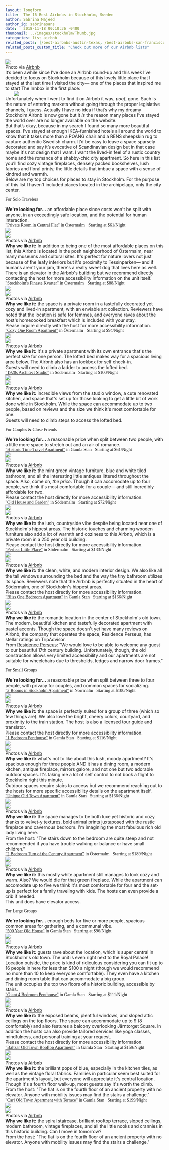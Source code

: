 ```yaml
---
layout: longform
title:  The 16 Best Airbnbs in Stockholm, Sweden
author: Sabrina Majeed
author_ig: sabrinasans
date:   2018-11-18 00:10:36 -0400
thumbnail: ../images/stockholm/Thumb.jpg
categories: list airbnb
related_posts: [/best-airbnbs-austin-texas, /best-airbnbs-san-francisco]
related_posts_custom_title: "Check out more of our Airbnb lists"
---
```



<img src="../images/stockholm/Thumb.jpg">

<p class="f7 pb3 pb4-ns" style="max-width: 650px; margin: auto;">
Photo via <a href="https://www.airbnb.com/rooms/25253185" target="blank">Airbnb</a></p>

<p class="pb3 pb4-ns" style="max-width: 650px; margin: auto;">It’s been awhile since I’ve done an Airbnb round-up and this week I’ve decided to focus on Stockholm because of this lovely little place that I stayed at the last time I visited the city— one of the places that inspired me to start The Innbox in the first place:
</p>

<p style="max-width: 450px; margin: auto;">
<img class="pb3 pb4-ns" src="../images/stockholm/airbnb.jpg"></p>

<p class="pb3" style="max-width: 650px; margin: auto;">Unfortunately when I went to find it on Airbnb it was, <i>poof</i>, gone. Such is the nature of entering markets without going through the proper legislative channels, I guess. Actually I have no idea if that’s why my dreamy Stockholm Airbnb is now gone but it <i>is</i> the reason many places I’ve stayed the world over are no longer available on the website.</p>

<p class="pb3" style="max-width: 650px; margin: auto;">But that’s okay, because in my search I found so many more beautiful spaces. I’ve stayed at enough IKEA-furnished hotels all around the world to know that it takes more than a POÄNG chair and a RENS sheepskin rug to capture authentic Swedish charm. It’d be easy to leave a space sparsely decorated and say it’s evocative of Scandinavian design but in that case maybe it's not design that I want. I want the lived-in feel of a rustic country home and the romance of a shabby-chic city apartment. So here in this list you’ll find cozy vintage fireplaces, densely packed bookshelves, lush fabrics and floral prints; the little details that imbue a space with a sense of kindred and warmth.</p>

<p class="pb4-ns pb3" style="max-width: 650px; margin: auto;">Below are my top choices for places to stay in Stockholm. For the purpose of this list I haven't included places located in the archipelago, only the city center.</p>

<p class="tc f3 pt4 lh-title" style="font-family: 'Gilroy-ExtraBold'">For Solo Travelers</p>
<p class="f5 pb3 lh-title" style="max-width: 650px; margin: auto;"><b>We're looking for...</b> an affordable place since costs won't be split with anyone, in an exceedingly safe location, and the potential for human interaction.</p>

<p class="f4 pt3 pb3 lh-title" style="font-family: 'Gilroy-ExtraBold'; max-width: 650px; margin: auto;"><a href="https://www.airbnb.com/rooms/17886451?location=Stockholm%2C%20Sweden&s=qUhyS1P3" target="_blank" class="link underline-hover orange">"Private Room in Central Flat"</a> in Östermalm<span class="f5 light-silver">&nbsp; &nbsp;Starting at $61/Night</span></p>

<div class="fl w-100 w-50-ns pr1-ns mb1 mb0-ns">
<img src="../images/stockholm/1_A.jpg">
</div>
<div class="fl w-100 w-50-ns pl1-ns mb1 mb2-ns">
<img src="../images/stockholm/1_B.jpg">
</div>
<p class="f7 pb3" style="max-width: 650px; margin: auto;">
Photos via <a href="https://www.airbnb.com/rooms/17886451?location=Stockholm%2C%20Sweden&s=qUhyS1P3" target="blank">Airbnb</a></p>

<p class="pb2" style="max-width: 650px; margin: auto;">
<b>Why we like it:</b> In addition to being one of the most affordable places on this list, this Airbnb is located in the posh neighborhood of Östermalm, near many museums and cultural sites. It's perfect for nature lovers not just because of the leafy interiors but it's proximity to Tessinparken— and if humans aren't your jam, there's a really sweet dog that lives here as well.</p>

<p class="f6 i light-silver pb4" style="max-width: 650px; margin: auto;">There is an elevator in the Airbnb's building but we recommend directly contacting the host for more accessibility information on the unit itself.</p>

<p class="f4 pt3 pb3 lh-title" style="font-family: 'Gilroy-ExtraBold'; max-width: 650px; margin: auto;"><a href="https://www.airbnb.com/rooms/7722957?location=Stockholm%2C%20Sweden&s=qUhyS1P3" target="_blank" class="link underline-hover orange">"Stockholm's Finaste Kvarter" </a> in Östermalm<span class="f5 light-silver">&nbsp; &nbsp;Starting at $88/Night</span></p>

<div class="fl w-100 w-50-ns pr1-ns mb1 mb0-ns">
<img src="../images/stockholm/2_A.jpg">
</div>
<div class="fl w-100 w-50-ns pl1-ns mb1 mb2-ns">
<img src="../images/stockholm/2_B.jpg">
</div>
<p class="f7 pb3" style="max-width: 650px; margin: auto;">
Photos via <a href="https://www.airbnb.com/rooms/7722957" target="blank">Airbnb</a></p>

<p class="pb2" style="max-width: 650px; margin: auto;">
<b>Why we like it:</b> the space is a private room in a tastefully decorated yet cozy and lived-in apartment, with an enviable art collection. Reviewers have noted that the location is safe for femmes, and everyone raves about the host's homecooked breakfast which is included with your stay.</p>

<p class="f6 i light-silver pb4" style="max-width: 650px; margin: auto;">Please inquire directly with the host for more accessibility information.</p>

<p id="anchor" class="f4 pt3 pb3 lh-title" style="font-family: 'Gilroy-ExtraBold'; max-width: 650px; margin: auto;"><a href="https://www.airbnb.com/rooms/17937221" target="_blank" class="link underline-hover orange">"Cozy One Room Apartment"</a> in Östermalm<span class="f5 light-silver">&nbsp; &nbsp;Starting at $94/Night</span></p>

<div class="fl w-100 w-50-ns pr1-ns mb1 mb0-ns">
<img src="../images/stockholm/4_A.jpg">
</div>
<div class="fl w-100 w-50-ns pl1-ns mb1 mb2-ns">
<img src="../images/stockholm/4_B.jpg">
</div>
<p class="f7 pb3" style="max-width: 650px; margin: auto;">
Photos via <a href="https://www.airbnb.com/rooms/17937221" target="blank">Airbnb</a></p>

<p class="pb2" style="max-width: 650px; margin: auto;">
<b>Why we like it:</b> it's a private apartment with its own entrance that's the perfect size for one person. The lofted bed makes way for a spacious living area below. The Airbnb also has an lockbox for self check-in.</p>

<p class="f6 i light-silver pb4" style="max-width: 650px; margin: auto;">Guests will need to climb a ladder to access the lofted bed.</p>

<p class="f4 pt3 pb3 lh-title" style="font-family: 'Gilroy-ExtraBold'; max-width: 650px; margin: auto;"><a href="https://www.airbnb.com/rooms/22790032" target="_blank" class="link underline-hover orange">"1920s Architect Studio"</a> in Södermalm<span class="f5 light-silver">&nbsp; &nbsp;Starting at $100/Night</span></p>

<div class="fl w-100 w-50-ns pr1-ns mb1 mb0-ns">
<img src="../images/stockholm/3_A.jpg">
</div>
<div class="fl w-100 w-50-ns pl1-ns mb1 mb2-ns">
<img src="../images/stockholm/3_B.jpg">
</div>
<p class="f7 pb3" style="max-width: 650px; margin: auto;">
Photos via <a href="https://www.airbnb.com/rooms/22790032" target="blank">Airbnb</a></p>

<p class="pb2" style="max-width: 650px; margin: auto;">
<b>Why we like it:</b> incredible views from the studio window, a cute renovated kitchen, and space that's set up for those looking to get a little bit of work done while in Stockholm. While the space can accommodate up to two people, based on reviews and the size we think it's most comfortable for one.</p>

<p class="f6 i light-silver pb4" style="max-width: 650px; margin: auto;">Guests will need to climb steps to access the lofted bed.</p>

<p class="tc f3 pt4 lh-title" style="font-family: 'Gilroy-ExtraBold'">For Couples & Close Friends</p>
<p class="f5 pb3 lh-title" style="max-width: 650px; margin: auto;"><b>We're looking for...</b> a reasonable price when split between two people, with a little more space to stretch out and an air of romance.</p>

<p class="f4 pt3 pb3 lh-title" style="font-family: 'Gilroy-ExtraBold'; max-width: 650px; margin: auto;"><a href="https://www.airbnb.com/rooms/23739852" target="_blank" class="link underline-hover orange">"Historic Time Travel Apartment"</a> in Gamla Stan<span class="f5 light-silver">&nbsp; &nbsp;Starting at $61/Night</span></p>

<div class="fl w-100 w-50-ns pr1-ns mb1 mb0-ns">
<img src="../images/stockholm/10_A.jpg">
</div>
<div class="fl w-100 w-50-ns pl1-ns mb1 mb2-ns">
<img src="../images/stockholm/10_B.jpg">
</div>
<p class="f7 pb3" style="max-width: 650px; margin: auto;">
Photos via <a href="https://www.airbnb.com/rooms/23739852" target="blank">Airbnb</a></p>

<p class="pb2" style="max-width: 650px; margin: auto;">
<b>Why we like it:</b> the mint green vintage furniture, blue and white tiled bathroom, and all the interesting little antiques littered throughout the space. Also, come on, <i>the price</i>. Though it can accomodate up to four people, we think it's most comfortable for a couple— and still incredibly affordable for two.</p>

<p class="f6 i light-silver pb4" style="max-width: 650px; margin: auto;">Please contact the host directly for more accessibility information.</p>


<p class="f4 pt3 pb3 lh-title" style="font-family: 'Gilroy-ExtraBold'; max-width: 650px; margin: auto;"><a href="https://www.airbnb.com/rooms/6308249" target="_blank" class="link underline-hover orange">"Old House and Garden"</a> in Södermalm<span class="f5 light-silver">&nbsp; &nbsp;Starting at $72/Night</span></p>

<div class="fl w-100 w-50-ns pr1-ns mb1 mb0-ns">
<img src="../images/stockholm/5_A.jpg">
</div>
<div class="fl w-100 w-50-ns pl1-ns mb1 mb2-ns">
<img src="../images/stockholm/5_B.jpg">
</div>
<p class="f7 pb3" style="max-width: 650px; margin: auto;">
Photos via <a href="https://www.airbnb.com/rooms/6308249" target="blank">Airbnb</a></p>

<p class="pb2" style="max-width: 650px; margin: auto;">
<b>Why we like it:</b> the lush, countryside vibe despite being located near one of Stockholm's hippest areas. The historic touches and charming wooden furniture also add a lot of warmth and coziness to this Airbnb, which is a private room in a 250 year old building.</p>

<p class="f6 i light-silver pb4" style="max-width: 650px; margin: auto;">Please contact the host directly for more accessibility information.</p>


<p class="f4 pt3 pb3 lh-title" style="font-family: 'Gilroy-ExtraBold'; max-width: 650px; margin: auto;"><a href="https://www.airbnb.com/rooms/25062729" target="_blank" class="link underline-hover orange">"Perfect Little Place"</a> in Södermalm<span class="f5 light-silver">&nbsp; &nbsp;Starting at $133/Night</span></p>

<div class="fl w-100 w-50-ns pr1-ns mb1 mb0-ns">
<img src="../images/stockholm/6_A.jpg">
</div>
<div class="fl w-100 w-50-ns pl1-ns mb1 mb2-ns">
<img src="../images/stockholm/6_B.jpg">
</div>
<p class="f7 pb3" style="max-width: 650px; margin: auto;">
Photos via <a href="https://www.airbnb.com/rooms/25062729" target="blank">Airbnb</a></p>

<p class="pb2" style="max-width: 650px; margin: auto;">
<b>Why we like it:</b> the clean, white, and modern interior design. We also like all the tall windows surrounding the bed and the way the tiny bathroom utilizes its space. Reviewers note that the Airbnb is perfectly situated in the heart of Södermalm, one of Stockholm's hippest areas.</p>

<p class="f6 i light-silver pb4" style="max-width: 650px; margin: auto;">Please contact the host directly for more accessibility information.</p>


<p class="f4 pt3 pb3 lh-title" style="font-family: 'Gilroy-ExtraBold'; max-width: 650px; margin: auto;"><a href="https://www.airbnb.com/rooms/28263657" target="_blank" class="link underline-hover orange">"Bliss One Bedroom Apartment"</a> in Gamla Stan<span class="f5 light-silver">&nbsp; &nbsp;Starting at $166/Night</span></p>

<div class="fl w-100 w-50-ns pr1-ns mb1 mb0-ns">
<img src="../images/stockholm/7_A.jpg">
</div>
<div class="fl w-100 w-50-ns pl1-ns mb1 mb2-ns">
<img src="../images/stockholm/7_B.jpg">
</div>
<p class="f7 pb3" style="max-width: 650px; margin: auto;">
Photos via <a href="https://www.airbnb.com/rooms/28263657" target="blank">Airbnb</a></p>

<p class="pb2" style="max-width: 650px; margin: auto;">
<b>Why we like it:</b> the romantic location in the center of Stockholm's old town. The modern, beautiful kitchen and tastefully decorated apartment with pastel accents. Though the space doesn't yet have many reviews on Airbnb, the company that operates the space, Residence Perseus, has stellar ratings on TripAdvisor.</p>

<p class="f6 i light-silver pb4" style="max-width: 650px; margin: auto;">From <a href="http://www.residenceperseus.com" target="new">Residence Perseus</a>: "We would love to be able to welcome any guest to our beautiful 17th century building. Unfortunately, though, the old construction allows very limited accessibility and our apartments are not suitable for wheelchairs due to thresholds, ledges and narrow door frames."</p>


<p class="tc f3 pt4 lh-title" style="font-family: 'Gilroy-ExtraBold'">For Small Groups</p>
<p class="f5 pb3 lh-title" style="max-width: 650px; margin: auto;"><b>We're looking for...</b> a reasonable price when split between three to four people, with privacy for couples, and common spaces for socializing.</p>

<p class="f4 pt3 pb3 lh-title" style="font-family: 'Gilroy-ExtraBold'; max-width: 650px; margin: auto;"><a href="https://www.airbnb.com/rooms/7015782" target="_blank" class="link underline-hover orange">"2 Rooms in Stockholm Apartment"</a> in Norrmalm<span class="f5 light-silver">&nbsp; &nbsp;Starting at $100/Night</span></p>

<div class="fl w-100 w-50-ns pr1-ns mb1 mb0-ns">
<img src="../images/stockholm/9_A.jpg">
</div>
<div class="fl w-100 w-50-ns pl1-ns mb1 mb2-ns">
<img src="../images/stockholm/9_B.jpg">
</div>
<p class="f7 pb3" style="max-width: 650px; margin: auto;">
Photos via <a href="https://www.airbnb.com/rooms/7015782" target="blank">Airbnb</a></p>

<p class="pb2" style="max-width: 650px; margin: auto;">
<b>Why we like it:</b> the space is perfectly suited for a group of three (which so few things are). We also love the bright, cheery colors, courtyard, and proximity to the train station. The host is also a licensed tour guide and translator.</p>

<p class="f6 i light-silver pb4" style="max-width: 650px; margin: auto;">Please contact the host directly for more accessibility information.</p>


<p class="f4 pt3 pb3 lh-title" style="font-family: 'Gilroy-ExtraBold'; max-width: 650px; margin: auto;"><a href="https://www.airbnb.com/rooms/25253185" target="_blank" class="link underline-hover orange">"1 Bedroom Penthouse"</a> in Gamla Stan<span class="f5 light-silver">&nbsp; &nbsp;Starting at $116/Night</span></p>

<div class="fl w-100 w-50-ns pr1-ns mb1 mb0-ns">
<img src="../images/stockholm/8_A.jpg">
</div>
<div class="fl w-100 w-50-ns pl1-ns mb1 mb2-ns">
<img src="../images/stockholm/8_B.jpg">
</div>
<p class="f7 pb3" style="max-width: 650px; margin: auto;">
Photos via <a href="https://www.airbnb.com/rooms/25253185" target="blank">Airbnb</a></p>

<p class="pb2" style="max-width: 650px; margin: auto;">
<b>Why we like it:</b> what's not to like about this lush, moody apartment? It's spacious enough for three people AND it has a dining room, a modern kitchen, antique fireplace, mirrors galore, and not one but two adorable outdoor spaces. It's taking me a lot of self control to not book a flight to Stockholm right this minute.</p>

<p class="f6 i light-silver pb4" style="max-width: 650px; margin: auto;">Outdoor spaces require stairs to access but we recommend reaching out to the hosts for more specific accessibility details on the apartment itself.</p>


<p class="f4 pt3 pb3 lh-title" style="font-family: 'Gilroy-ExtraBold'; max-width: 650px; margin: auto;"><a href="https://www.airbnb.com/rooms/1634582" target="_blank" class="link underline-hover orange">"Unique Old Town Apartment"</a> in Gamla Stan<span class="f5 light-silver">&nbsp; &nbsp;Starting at $166/Night</span></p>

<div class="fl w-100 w-50-ns pr1-ns mb1 mb0-ns">
<img src="../images/stockholm/11_A.jpg">
</div>
<div class="fl w-100 w-50-ns pl1-ns mb1 mb2-ns">
<img src="../images/stockholm/11_B.jpg">
</div>
<p class="f7 pb3" style="max-width: 650px; margin: auto;">
Photos via <a href="https://www.airbnb.com/rooms/1634582" target="blank">Airbnb</a></p>

<p class="pb2" style="max-width: 650px; margin: auto;">
<b>Why we like it:</b> the space manages to be both luxe yet historic and cozy thanks to velvet-y textures, bold animal prints juxtaposed with the rustic fireplace and cavernous bedroom. I'm imagining the most fabulous rich old lady living here.</p>

<p class="f6 i light-silver pb4" style="max-width: 650px; margin: auto;">From the host: "The stairs down to the bedroom are quite steep and not recommended if you have trouble walking or balance or have small children."</p>


<p class="f4 pt3 pb3 lh-title" style="font-family: 'Gilroy-ExtraBold'; max-width: 650px; margin: auto;"><a href="https://www.airbnb.com/rooms/23913148" target="_blank" class="link underline-hover orange">"2 Bedroom Turn of the Century Apartment"</a> in Östermalm<span class="f5 light-silver">&nbsp; &nbsp;Starting at $189/Night</span></p>

<div class="fl w-100 w-50-ns pr1-ns mb1 mb0-ns">
<img src="../images/stockholm/13_A.jpg">
</div>
<div class="fl w-100 w-50-ns pl1-ns mb1 mb2-ns">
<img src="../images/stockholm/13_B.jpg">
</div>
<p class="f7 pb3" style="max-width: 650px; margin: auto;">
Photos via <a href="https://www.airbnb.com/rooms/23913148" target="blank">Airbnb</a></p>

<p class="pb2" style="max-width: 650px; margin: auto;">
<b>Why we like it:</b> this mostly white apartment still manages to look cozy and warm. Also? We would die for that green fireplace. While the apartment can accomodate up to five we think it's most comfortable for four and the set-up is perfect for a family traveling with kids. The hosts can even provide a crib if needed.</p>

<p class="f6 i light-silver pb4" style="max-width: 650px; margin: auto;">This unit does have elevator access.</p>

<p class="tc f3 pt4 lh-title" style="font-family: 'Gilroy-ExtraBold'">For Large Groups</p>
<p class="f5 pb3 lh-title" style="max-width: 650px; margin: auto;"><b>We're looking for...</b> enough beds for five or more people, spacious common areas for gathering, and a communal vibe.</p>


<p class="f4 pt3 pb3 lh-title" style="font-family: 'Gilroy-ExtraBold'; max-width: 650px; margin: auto;"><a href="https://www.airbnb.com/rooms/20399072" target="_blank" class="link underline-hover orange">"500 Year Old House"</a> in Gamla Stan<span class="f5 light-silver">&nbsp; &nbsp;Starting at $96/Night</span></p>

<div class="fl w-100 w-50-ns pr1-ns mb1 mb0-ns">
<img src="../images/stockholm/15_A.jpg">
</div>
<div class="fl w-100 w-50-ns pl1-ns mb1 mb2-ns">
<img src="../images/stockholm/15_B.jpg">
</div>
<p class="f7 pb3" style="max-width: 650px; margin: auto;">
Photos via <a href="https://www.airbnb.com/rooms/20399072" target="blank">Airbnb</a></p>

<p class="pb2" style="max-width: 650px; margin: auto;">
<b>Why we like it:</b> guests rave about the location, which is super central in Stockholm's old town. The unit is even right next to the Royal Palace! Location outside, the price is kind of ridiculous considering you can fit up to 16 people in here for less than $100 a night (though we would recommend no more than 10 to keep everyone comfortable). They even have a kitchen and dining room table that can accommodate a big group.</p>

<p class="f6 i light-silver pb4" style="max-width: 650px; margin: auto;">The unit occupies the top two floors of a historic building, accessible by stairs.</p>

<p class="f4 pt3 pb3 lh-title" style="font-family: 'Gilroy-ExtraBold'; max-width: 650px; margin: auto;"><a href="https://www.airbnb.com/rooms/16504519" target="_blank" class="link underline-hover orange">"Giant 4 Bedroom Penthouse"</a> in Gamla Stan<span class="f5 light-silver">&nbsp; &nbsp;Starting at $111/Night</span></p>

<div class="fl w-100 w-50-ns pr1-ns mb1 mb0-ns">
<img src="../images/stockholm/16_A.jpg">
</div>
<div class="fl w-100 w-50-ns pl1-ns mb1 mb2-ns">
<img src="../images/stockholm/16_B.jpg">
</div>
<p class="f7 pb3" style="max-width: 650px; margin: auto;">
Photos via <a href="https://www.airbnb.com/rooms/16504519" target="blank">Airbnb</a></p>

<p class="pb2" style="max-width: 650px; margin: auto;">
<b>Why we like it:</b> the exposed beams, plentiful windows, and sloped attic ceilings on the top floors. The space can accommodate up to 9 (8 comfortably) and also features a balcony overlooking Järntorget Square. In addition the hosts can also provide tailored services like yoga classes, mindfulness, and personal training at your request.</p>

<p class="f6 i light-silver pb4" style="max-width: 650px; margin: auto;">Please contact the host directly for more accessibility information.</p>

<p class="f4 pt3 pb3 lh-title" style="font-family: 'Gilroy-ExtraBold'; max-width: 650px; margin: auto;"><a href="https://www.airbnb.com/rooms/6793100" target="_blank" class="link underline-hover orange">"Baltzar Old Town Rooftop Apartment"</a> in Gamla Stan<span class="f5 light-silver">&nbsp; &nbsp;Starting at $159/Night</span></p>

<div class="fl w-100 w-50-ns pr1-ns mb1 mb0-ns">
<img src="../images/stockholm/14_A.jpg">
</div>
<div class="fl w-100 w-50-ns pl1-ns mb1 mb2-ns">
<img src="../images/stockholm/14_B.jpg">
</div>
<p class="f7 pb3" style="max-width: 650px; margin: auto;">
Photos via <a href="https://www.airbnb.com/rooms/6793100" target="blank">Airbnb</a></p>

<p class="pb2" style="max-width: 650px; margin: auto;">
<b>Why we like it:</b> the brilliant pops of blue, especially in the kitchen tiles, as well as the vintage floral fabrics. Families in particular seem best suited for the apartment's layout, but everyone will appreciate it's central location. Though it's a fourth floor walk-up, most guests say it's worth the climb.</p>

<p class="f6 i light-silver pb4" style="max-width: 650px; margin: auto;">From the host: "The flat is on the fourth floor of an ancient property with no elevator. Anyone with mobility issues may find the stairs a challenge."</p>

<p class="f4 pt3 pb3 lh-title" style="font-family: 'Gilroy-ExtraBold'; max-width: 650px; margin: auto;"><a href="https://www.airbnb.com/rooms/6753639" target="_blank" class="link underline-hover orange">"Carl Old Town Apartment with Terrace"</a> in Gamla Stan<span class="f5 light-silver">&nbsp; &nbsp;Starting at $199/Night</span></p>

<div class="fl w-100 w-50-ns pr1-ns mb1 mb0-ns">
<img src="../images/stockholm/12_A.jpg">
</div>
<div class="fl w-100 w-50-ns pl1-ns mb1 mb2-ns">
<img src="../images/stockholm/12_B.jpg">
</div>
<p class="f7 pb3" style="max-width: 650px; margin: auto;">
Photos via <a href="https://www.airbnb.com/rooms/6753639" target="blank">Airbnb</a></p>

<p class="pb2" style="max-width: 650px; margin: auto;">
<b>Why we like it:</b> the spiral staircase, brilliant rooftop terrace, sloped ceilings, modern bathroom, vintage fireplaces, and all the little nooks and crannies in this historic building. Can I move in tomorrow?</p>

<p class="f6 i light-silver" style="max-width: 650px; margin: auto;">From the host: "The flat is on the fourth floor of an ancient property with no elevator. Anyone with mobility issues may find the stairs a challenge."</p>
